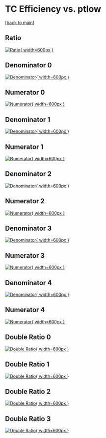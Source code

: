 # TC Efficiency vs. ptlow

[[back to main](./)]



## Ratio

[![Ratio](../mtv/var/TC_vtr_13_1_eff_ptlow.png){ width=600px }](../mtv/var/TC_vtr_13_1_eff_ptlow.pdf)

## Denominator 0

[![Denominator](../mtv/den/TC_vtr_13_1_eff_ptlow_den0.png){ width=600px }](../mtv/den/TC_vtr_13_1_eff_ptlow_den0.pdf)

## Numerator 0

[![Numerator](../mtv/num/TC_vtr_13_1_eff_ptlow_num0.png){ width=600px }](../mtv/num/TC_vtr_13_1_eff_ptlow_num0.pdf)

## Denominator 1

[![Denominator](../mtv/den/TC_vtr_13_1_eff_ptlow_den1.png){ width=600px }](../mtv/den/TC_vtr_13_1_eff_ptlow_den1.pdf)

## Numerator 1

[![Numerator](../mtv/num/TC_vtr_13_1_eff_ptlow_num1.png){ width=600px }](../mtv/num/TC_vtr_13_1_eff_ptlow_num1.pdf)

## Denominator 2

[![Denominator](../mtv/den/TC_vtr_13_1_eff_ptlow_den2.png){ width=600px }](../mtv/den/TC_vtr_13_1_eff_ptlow_den2.pdf)

## Numerator 2

[![Numerator](../mtv/num/TC_vtr_13_1_eff_ptlow_num2.png){ width=600px }](../mtv/num/TC_vtr_13_1_eff_ptlow_num2.pdf)

## Denominator 3

[![Denominator](../mtv/den/TC_vtr_13_1_eff_ptlow_den3.png){ width=600px }](../mtv/den/TC_vtr_13_1_eff_ptlow_den3.pdf)

## Numerator 3

[![Numerator](../mtv/num/TC_vtr_13_1_eff_ptlow_num3.png){ width=600px }](../mtv/num/TC_vtr_13_1_eff_ptlow_num3.pdf)

## Denominator 4

[![Denominator](../mtv/den/TC_vtr_13_1_eff_ptlow_den4.png){ width=600px }](../mtv/den/TC_vtr_13_1_eff_ptlow_den4.pdf)

## Numerator 4

[![Numerator](../mtv/num/TC_vtr_13_1_eff_ptlow_num4.png){ width=600px }](../mtv/num/TC_vtr_13_1_eff_ptlow_num4.pdf)

## Double Ratio 0

[![Double Ratio](../mtv/ratio/TC_vtr_13_1_eff_ptlow_ratio0.png){ width=600px }](../mtv/ratio/TC_vtr_13_1_eff_ptlow_ratio0.pdf)

## Double Ratio 1

[![Double Ratio](../mtv/ratio/TC_vtr_13_1_eff_ptlow_ratio1.png){ width=600px }](../mtv/ratio/TC_vtr_13_1_eff_ptlow_ratio1.pdf)

## Double Ratio 2

[![Double Ratio](../mtv/ratio/TC_vtr_13_1_eff_ptlow_ratio2.png){ width=600px }](../mtv/ratio/TC_vtr_13_1_eff_ptlow_ratio2.pdf)

## Double Ratio 3

[![Double Ratio](../mtv/ratio/TC_vtr_13_1_eff_ptlow_ratio3.png){ width=600px }](../mtv/ratio/TC_vtr_13_1_eff_ptlow_ratio3.pdf)

